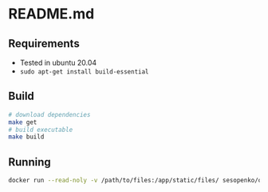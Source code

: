 # README.md

## Requirements

* Tested in ubuntu 20.04
* `sudo apt-get install build-essential`

## Build

```bash
# download dependencies
make get
# build executable
make build
```

## Running

```bash
docker run --read-noly -v /path/to/files:/app/static/files/ sesopenko/onionfiles
```